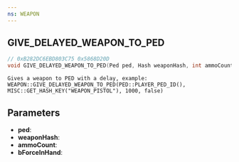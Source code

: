 ```yaml
---
ns: WEAPON
---
```

## GIVE_DELAYED_WEAPON_TO_PED

```c
// 0xB282DC6EBD803C75 0x5868D20D
void GIVE_DELAYED_WEAPON_TO_PED(Ped ped, Hash weaponHash, int ammoCount, BOOL bForceInHand);
```

```
Gives a weapon to PED with a delay, example:
WEAPON::GIVE_DELAYED_WEAPON_TO_PED(PED::PLAYER_PED_ID(), MISC::GET_HASH_KEY("WEAPON_PISTOL"), 1000, false)
```

## Parameters
* **ped**: 
* **weaponHash**: 
* **ammoCount**: 
* **bForceInHand**: 

